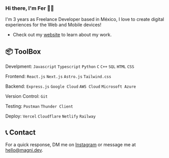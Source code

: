 ### Hi there, I'm Fer 👋🏻

I'm 3 years as Freelance Developer based in México, I love to create digital experiences for the Web and Mobile devices!

* Check out my [website](https://magni.dev "Magni Development") to learn about my work.

## 📦 ToolBox

Develpment: `Javascript` `Typescript` `Python` `C` `C++` `SQL` `HTML` `CSS`

Frontend: `React.js` `Next.js` `Astro.js` `Tailwind.css`

Backend: `Express.js` `Google Cloud` `AWS Cloud`  `Microsoft Azure`

Version Control: `Git`

Testing: `Postman` `Thunder Client`

Deploy: `Vercel` `Cloudflare` `Netlify` `Railway`

## 📞 Contact

For a quick response, DM me on [Instagram](https://instagram.com/fermeridamagni "@fermeridamagni") or message me at [hello@magni.dev](mailto:hello@magni.dev "hello@magni.dev").
